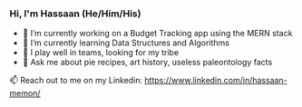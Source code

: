 ### Hi, I'm Hassaan (He/Him/His)

- 🔭 I’m currently working on a Budget Tracking app using the MERN stack
- 🌱 I’m currently learning Data Structures and Algorithms
- 👯 I play well in teams, looking for my tribe
- 💬 Ask me about pie recipes, art history, useless paleontology facts


📫 Reach out to me on my Linkedin: https://www.linkedin.com/in/hassaan-memon/


